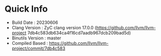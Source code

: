# Quick Info
* Build Date : 20230606
* Clang Version : ZyC clang version 17.0.0 (https://github.com/llvm/llvm-project 7db4c583db634ca4f16cd7aadb967dcb209bad5d)
* Binutils Version : master
* Compiled Based : https://github.com/llvm/llvm-project/commit/7db4c583

